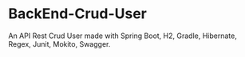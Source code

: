 # BackEnd-Crud-User
An API Rest Crud User made with Spring Boot, H2, Gradle, Hibernate, Regex, Junit, Mokito, Swagger.
